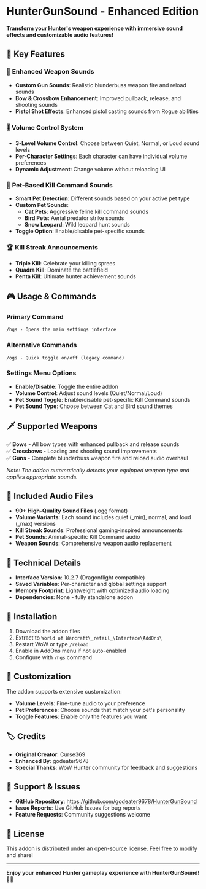 # HunterGunSound - Enhanced Edition

**Transform your Hunter's weapon experience with immersive sound effects and customizable audio features!**

## 🎯 Key Features

### 🔫 **Enhanced Weapon Sounds**
- **Custom Gun Sounds**: Realistic blunderbuss weapon fire and reload sounds
- **Bow & Crossbow Enhancement**: Improved pullback, release, and shooting sounds
- **Pistol Shot Effects**: Enhanced pistol casting sounds from Rogue abilities

### 🎚️ **Volume Control System**
- **3-Level Volume Control**: Choose between Quiet, Normal, or Loud sound levels
- **Per-Character Settings**: Each character can have individual volume preferences
- **Dynamic Adjustment**: Change volume without reloading UI

### 🐺 **Pet-Based Kill Command Sounds**
- **Smart Pet Detection**: Different sounds based on your active pet type
- **Custom Pet Sounds**: 
  - **Cat Pets**: Aggressive feline kill command sounds
  - **Bird Pets**: Aerial predator strike sounds
  - **Snow Leopard**: Wild leopard hunt sounds
- **Toggle Option**: Enable/disable pet-specific sounds

### 🏆 **Kill Streak Announcements**
- **Triple Kill**: Celebrate your killing sprees
- **Quadra Kill**: Dominate the battlefield
- **Penta Kill**: Ultimate hunter achievement sounds

## 🎮 Usage & Commands

### Primary Command
```
/hgs - Opens the main settings interface
```

### Alternative Commands
```
/ogs - Quick toggle on/off (legacy command)
```

### Settings Menu Options
- **Enable/Disable**: Toggle the entire addon
- **Volume Control**: Adjust sound levels (Quiet/Normal/Loud)
- **Pet Sound Toggle**: Enable/disable pet-specific Kill Command sounds
- **Pet Sound Type**: Choose between Cat and Bird sound themes

## 🗡️ Supported Weapons

✅ **Bows** - All bow types with enhanced pullback and release sounds  
✅ **Crossbows** - Loading and shooting sound improvements  
✅ **Guns** - Complete blunderbuss weapon fire and reload audio overhaul  

*Note: The addon automatically detects your equipped weapon type and applies appropriate sounds.*

## 🎵 Included Audio Files

- **90+ High-Quality Sound Files** (.ogg format)
- **Volume Variants**: Each sound includes quiet (_min), normal, and loud (_max) versions
- **Kill Streak Sounds**: Professional gaming-inspired announcements
- **Pet Sounds**: Animal-specific Kill Command audio
- **Weapon Sounds**: Comprehensive weapon audio replacement

## 💾 Technical Details

- **Interface Version**: 10.2.7 (Dragonflight compatible)
- **Saved Variables**: Per-character and global settings support
- **Memory Footprint**: Lightweight with optimized audio loading
- **Dependencies**: None - fully standalone addon

## 🔧 Installation

1. Download the addon files
2. Extract to `World of Warcraft\_retail_\Interface\AddOns\`
3. Restart WoW or type `/reload`
4. Enable in AddOns menu if not auto-enabled
5. Configure with `/hgs` command

## 🎨 Customization

The addon supports extensive customization:
- **Volume Levels**: Fine-tune audio to your preference
- **Pet Preferences**: Choose sounds that match your pet's personality
- **Toggle Features**: Enable only the features you want

## 🏷️ Credits

- **Original Creator**: Curse369
- **Enhanced By**: godeater9678
- **Special Thanks**: WoW Hunter community for feedback and suggestions

## 🐛 Support & Issues

- **GitHub Repository**: https://github.com/godeater9678/HunterGunSound
- **Issue Reports**: Use GitHub Issues for bug reports
- **Feature Requests**: Community suggestions welcome

## 📜 License

This addon is distributed under an open-source license. Feel free to modify and share!

---

**Enjoy your enhanced Hunter gameplay experience with HunterGunSound!** 🏹🎵
